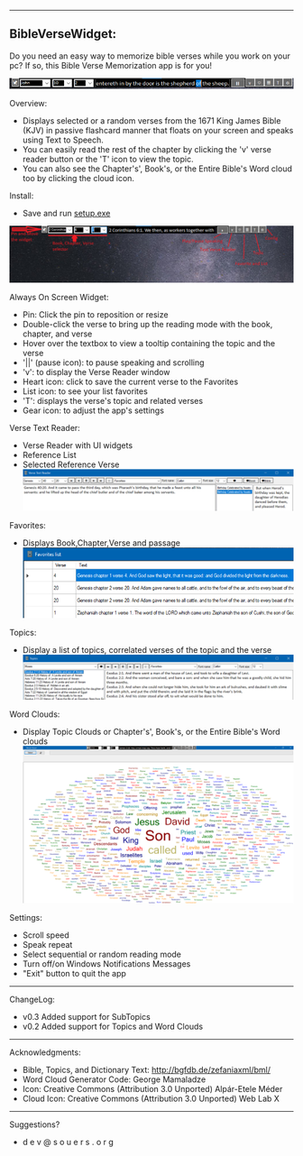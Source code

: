 ﻿-----------------
BibleVerseWidget:
-----------------

Do you need an easy way to memorize bible verses while you work on your pc? If so, this Bible Verse Memorization app is for you!

![Alt text](bibleversewidget.png "Bible Verse Widget main widget")

Overview:
- Displays selected or a random verses from the 1671 King James Bible (KJV) in passive flashcard manner that floats on your screen and speaks using Text to Speech.
- You can easily read the rest of the chapter by clicking the 'v' verse reader button or the 'T' icon to view the topic.
- You can also see the Chapter's', Book's, or the Entire Bible's Word cloud too by clicking the cloud icon.

Install:
- Save and run [setup.exe](https://devbuilder47.github.io/BibleApps/BibleWidget/setup.exe)


![Alt text](bibleversewidget_help.png "Bible Verse Widget help information")


Always On Screen Widget:
- Pin: Click the pin to reposition or resize
- Double-click the verse to bring up the reading mode with the book, chapter, and verse
- Hover over the textbox to view a tooltip containing the topic and the verse
- '||' (pause icon): to pause speaking and scrolling
- 'v': to display the Verse Reader window
- Heart icon: click to save the current verse to the Favorites
- List icon: to see your list favorites
- 'T': displays the verse's topic and related verses
- Gear icon: to adjust the app's settings


Verse Text Reader:
- Verse Reader with UI widgets
- Reference List
- Selected Reference Verse
![Alt text](bibleversewidgt-text_reader.png "Verse Text Reader")


Favorites:
- Displays Book,Chapter,Verse and passage
![Alt text](bibleversewidget-favorites_list.png "Favorites List")


Topics:
- Display a list of topics, correlated verses of the topic and the verse
![Alt text](bibleversewidget-topics.png "Topics")


Word Clouds:
- Display Topic Clouds or Chapter's', Book's, or the Entire Bible's Word clouds
![Alt text](bibleversewidget-cloud.png "Word Clouds")


Settings:
- Scroll speed
- Speak repeat
- Select sequential or random reading mode
- Turn off/on Windows Notifications Messages
- "Exit" button to quit the app


-----------------          
ChangeLog:
- v0.3 Added support for SubTopics
- v0.2 Added support for Topics and Word Clouds


-----------------
Acknowledgments:
- Bible, Topics, and Dictionary Text: http://bgfdb.de/zefaniaxml/bml/
- Word Cloud Generator Code: George Mamaladze
- Icon:
    Creative Commons (Attribution 3.0 Unported)
    Alpár-Etele Méder
- Cloud Icon:
    Creative Commons (Attribution 3.0 Unported)
    Web Lab X


-----------------
Suggestions?
 - d e v @ s o u e r s . o r g
